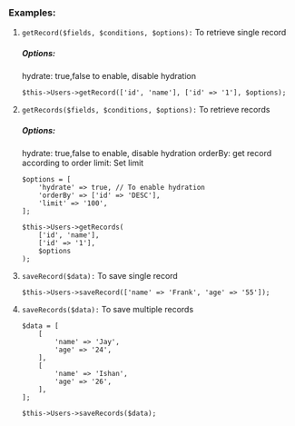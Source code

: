 ### Examples:

1. ```getRecord($fields, $conditions, $options):``` To retrieve single record
   ##### Options:
    hydrate: true,false to enable, disable hydration
    ```
    $this->Users->getRecord(['id', 'name'], ['id' => '1'], $options);
    ```

2. ```getRecords($fields, $conditions, $options):``` To retrieve records
    ##### Options:
    hydrate: true,false to enable, disable hydration
    orderBy: get record according to order
    limit: Set limit 

    ```
    $options = [
        'hydrate' => true, // To enable hydration
        'orderBy' => ['id' => 'DESC'],
        'limit' => '100',
    ];

    $this->Users->getRecords(
        ['id', 'name'], 
        ['id' => '1'], 
        $options
    );
    ```
    
3. ```saveRecord($data):``` To save single record
    ```
    $this->Users->saveRecord(['name' => 'Frank', 'age' => '55']);
    ```
    
4. ```saveRecords($data):``` To save multiple records
    ```
    $data = [
        [
            'name' => 'Jay',
            'age' => '24',
        ],
        [
            'name' => 'Ishan',
            'age' => '26',
        ],
    ];
    
    $this->Users->saveRecords($data);
    ```
